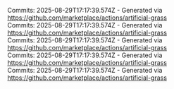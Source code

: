 Commits: 2025-08-29T17:17:39.574Z - Generated via https://github.com/marketplace/actions/artificial-grass
<br>
Commits: 2025-08-29T17:17:39.574Z - Generated via https://github.com/marketplace/actions/artificial-grass
<br>
Commits: 2025-08-29T17:17:39.574Z - Generated via https://github.com/marketplace/actions/artificial-grass
<br>
Commits: 2025-08-29T17:17:39.574Z - Generated via https://github.com/marketplace/actions/artificial-grass
<br>
Commits: 2025-08-29T17:17:39.574Z - Generated via https://github.com/marketplace/actions/artificial-grass
<br>
